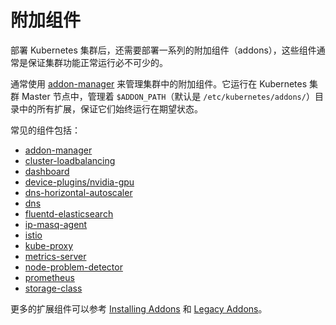 # 附加组件

部署 Kubernetes 集群后，还需要部署一系列的附加组件（addons），这些组件通常是保证集群功能正常运行必不可少的。

通常使用 [addon-manager](addon-manager.md) 来管理集群中的附加组件。它运行在 Kubernetes 集群 Master 节点中，管理着 `$ADDON_PATH`（默认是 `/etc/kubernetes/addons/`）目录中的所有扩展，保证它们始终运行在期望状态。

常见的组件包括：

* [addon-manager](https://github.com/kubernetes/kubernetes/tree/master/cluster/addons/addon-manager)
* [cluster-loadbalancing](https://github.com/kubernetes/kubernetes/tree/master/cluster/addons/cluster-loadbalancing)
* [dashboard](https://github.com/kubernetes/kubernetes/tree/master/cluster/addons/dashboard)
* [device-plugins/nvidia-gpu](https://github.com/kubernetes/kubernetes/tree/master/cluster/addons/device-plugins/nvidia-gpu)
* [dns-horizontal-autoscaler](https://github.com/kubernetes/kubernetes/tree/master/cluster/addons/dns-horizontal-autoscaler)
* [dns](https://github.com/kubernetes/kubernetes/tree/master/cluster/addons/dns)
* [fluentd-elasticsearch](https://github.com/kubernetes/kubernetes/tree/master/cluster/addons/fluentd-elasticsearch)
* [ip-masq-agent](https://github.com/kubernetes/kubernetes/tree/master/cluster/addons/ip-masq-agent)
* [istio](https://istio.io)
* [kube-proxy](https://github.com/kubernetes/kubernetes/tree/master/cluster/addons/kube-proxy)
* [metrics-server](https://github.com/kubernetes/kubernetes/tree/master/cluster/addons/metrics-server)
* [node-problem-detector](https://github.com/kubernetes/kubernetes/tree/master/cluster/addons/node-problem-detector)
* [prometheus](https://prometheus.io/)
* [storage-class](https://github.com/kubernetes/kubernetes/tree/master/cluster/addons/storage-class)

更多的扩展组件可以参考 [Installing Addons](https://kubernetes.io/docs/concepts/cluster-administration/addons/) 和 [Legacy Addons](https://github.com/kubernetes/kubernetes/tree/master/cluster/addons)。

